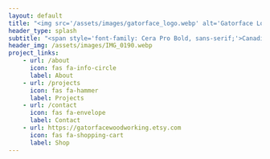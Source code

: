 ```yaml
---
layout: default
title: "<img src='/assets/images/gatorface_logo.webp' alt='Gatorface Logo' style='width: 65%; max-width: 600px; height: auto;'>"
header_type: splash
subtitle: "<span style='font-family: Cera Pro Bold, sans-serif;'>Canadian West Coast Furniture & Home Goods<br>Low-Impact Traditional Woodcrafts</span>"
header_img: /assets/images/IMG_0190.webp
project_links:
    - url: /about
      icon: fas fa-info-circle
      label: About
    - url: /projects
      icon: fas fa-hammer
      label: Projects
    - url: /contact
      icon: fas fa-envelope
      label: Contact
    - url: https://gatorfacewoodworking.etsy.com
      icon: fas fa-shopping-cart
      label: Shop
---
```

<style>
.btn-group-vertical {
    display: flex;
    flex-direction: row;
    justify-content: center;
    gap: 15px;
}
.btn-group-vertical .chulapa-btn-project {
    margin: 0 !important;
    width: auto !important;
    display: inline-flex !important;
    align-items: center !important;
    justify-content: center !important;
    padding-left: 0.75rem !important;
    padding-right: 0.75rem !important;
}
.btn-group-vertical .chulapa-btn-project i {
    margin-right: 6px !important;
}
.navbar-chulapa, .navbar-chulapa-fab, .footer-chulapa, main { display: none !important; }
.chulapa-btn-project { font-family: "Cera Pro Bold", sans-serif !important; }
</style>
